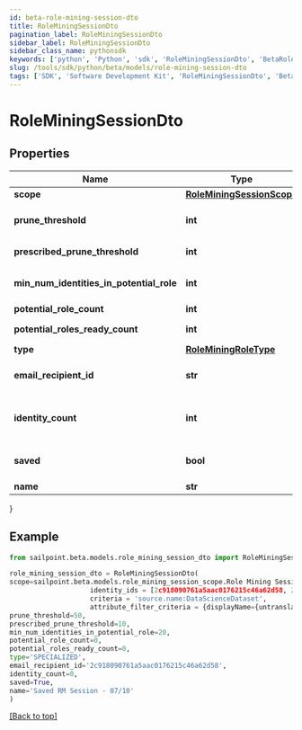 ```yaml
---
id: beta-role-mining-session-dto
title: RoleMiningSessionDto
pagination_label: RoleMiningSessionDto
sidebar_label: RoleMiningSessionDto
sidebar_class_name: pythonsdk
keywords: ['python', 'Python', 'sdk', 'RoleMiningSessionDto', 'BetaRoleMiningSessionDto'] 
slug: /tools/sdk/python/beta/models/role-mining-session-dto
tags: ['SDK', 'Software Development Kit', 'RoleMiningSessionDto', 'BetaRoleMiningSessionDto']
---
```


# RoleMiningSessionDto


## Properties

Name | Type | Description | Notes
------------ | ------------- | ------------- | -------------
**scope** | [**RoleMiningSessionScope**](role-mining-session-scope) |  | [optional] 
**prune_threshold** | **int** | The prune threshold to be used or null to calculate prescribedPruneThreshold | [optional] 
**prescribed_prune_threshold** | **int** | The calculated prescribedPruneThreshold | [optional] 
**min_num_identities_in_potential_role** | **int** | Minimum number of identities in a potential role | [optional] 
**potential_role_count** | **int** | Number of potential roles | [optional] 
**potential_roles_ready_count** | **int** | Number of potential roles ready | [optional] 
**type** | [**RoleMiningRoleType**](role-mining-role-type) |  | [optional] 
**email_recipient_id** | **str** | The id of the user who will receive an email about the role mining session | [optional] 
**identity_count** | **int** | Number of identities in the population which meet the search criteria or identity list provided | [optional] 
**saved** | **bool** | The session's saved status | [optional] [default to False]
**name** | **str** | The session's saved name | [optional] 
}

## Example

```python
from sailpoint.beta.models.role_mining_session_dto import RoleMiningSessionDto

role_mining_session_dto = RoleMiningSessionDto(
scope=sailpoint.beta.models.role_mining_session_scope.Role Mining Session Scope(
                    identity_ids = [2c918090761a5aac0176215c46a62d58, 2c918090761a5aac01722015c46a62d42], 
                    criteria = 'source.name:DataScienceDataset', 
                    attribute_filter_criteria = {displayName={untranslated=Location: Miami}, ariaLabel={untranslated=Location: Miami}, data={displayName={translateKey=IDN.IDENTITY_ATTRIBUTES.LOCATION}, name=location, operator=EQUALS, values=[Miami]}}, ),
prune_threshold=50,
prescribed_prune_threshold=10,
min_num_identities_in_potential_role=20,
potential_role_count=0,
potential_roles_ready_count=0,
type='SPECIALIZED',
email_recipient_id='2c918090761a5aac0176215c46a62d58',
identity_count=0,
saved=True,
name='Saved RM Session - 07/10'
)

```
[[Back to top]](#) 


